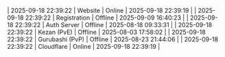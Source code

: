 | 2025-09-18 22:39:22 | Website | Online | 2025-09-18 22:39:19 |
| 2025-09-18 22:39:22 | Registration | Offline | 2025-09-09 16:40:23 |
| 2025-09-18 22:39:22 | Auth Server | Offline | 2025-08-18 09:33:31 |
| 2025-09-18 22:39:22 | Kezan (PvE) | Offline | 2025-08-03 17:58:02 |
| 2025-09-18 22:39:22 | Gurubashi (PvP) | Offline | 2025-08-23 21:44:06 |
| 2025-09-18 22:39:22 | Cloudflare | Online | 2025-09-18 22:39:19 |
